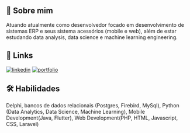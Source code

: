 ## 🚀 Sobre mim
Atuando atualmente como desenvolvedor focado em desenvolvimento de sistemas ERP e seus sistema acessórios (mobile e web), além de estar estudando data analysis, data science e machine learning engineering.

## 🔗 Links
[![linkedin](https://img.shields.io/badge/linkedin-0A66C2?style=for-the-badge&logo=linkedin&logoColor=white)](https://www.linkedin.com/in/rogerio-marcon-9693782a2/)
[![portfolio](https://img.shields.io/badge/my_portfolio-000?style=for-the-badge&logo=ko-fi&logoColor=white)](https://github.com/Rogeriom49?tab=repositories)

## 🛠 Habilidades
Delphi, bancos de dados relacionais (Postgres, Firebird, MySql), Python (Data Analytics, Data Science, Machine Learning), Mobile Development(Java, Flutter), Web Development(PHP, HTML, Javascript, CSS, Laravel)

